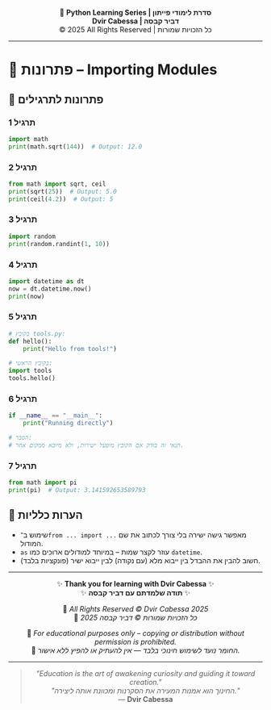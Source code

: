 <!-- DC_HEADER_START -->
<div align="center">

🐍 **Python Learning Series | סדרת לימודי פייתון**  
**Dvir Cabessa | דביר קבסה**  
© 2025 All Rights Reserved | כל הזכויות שמורות

</div>

---
<!-- DC_HEADER_END -->

# 📘 פתרונות – Importing Modules

## 🧪 פתרונות לתרגילים

### תרגיל 1
```python
import math
print(math.sqrt(144))  # Output: 12.0
```

### תרגיל 2
```python
from math import sqrt, ceil
print(sqrt(25))  # Output: 5.0
print(ceil(4.2))  # Output: 5
```

### תרגיל 3
```python
import random
print(random.randint(1, 10))
```

### תרגיל 4
```python
import datetime as dt
now = dt.datetime.now()
print(now)
```

### תרגיל 5
```python
# בקובץ tools.py:
def hello():
    print("Hello from tools!")

# בקובץ הראשי:
import tools
tools.hello()
```

### תרגיל 6
```python
if __name__ == "__main__":
    print("Running directly")

# הסבר:
# תנאי זה בודק אם הקובץ מופעל ישירות, ולא מיובא ממקום אחר.
```

### תרגיל 7
```python
from math import pi
print(pi)  # Output: 3.141592653589793
```

## 💬 הערות כלליות

* שימוש ב־`from ... import ...` מאפשר גישה ישירה בלי צורך לכתוב את שם המודול.
* `as` עוזר לקצר שמות – במיוחד למודולים ארוכים כמו `datetime`.
* חשוב להבין את ההבדל בין ייבוא מלא (עם נקודה) לבין ייבוא ישיר (פונקציות בלבד).

<!-- DC_FOOTER_START -->
---

<div align="center">

✨ **Thank you for learning with Dvir Cabessa** ✨  
✨ **תודה שלמדתם עם דביר קבסה** ✨  

📘 *All Rights Reserved © Dvir Cabessa 2025*  
📘 *כל הזכויות שמורות © דביר קבסה 2025*  

🔗 *For educational purposes only – copying or distribution without permission is prohibited.*  
🔗 *החומר נועד לשימוש חינוכי בלבד — אין להעתיק או להפיץ ללא אישור.*

---

> _"Education is the art of awakening curiosity and guiding it toward creation."_  
> _"החינוך הוא אמנות המעירה את הסקרנות ומכוונת אותה ליצירה."_  
> — **Dvir Cabessa**

</div>
<!-- DC_FOOTER_END -->

